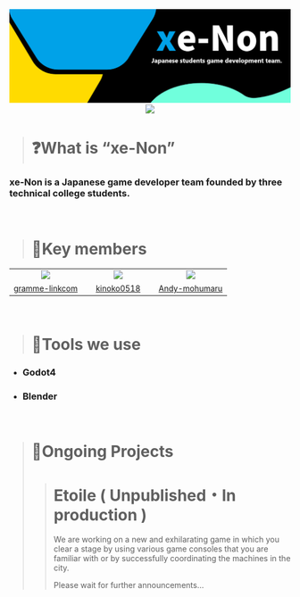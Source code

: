 <div align="center">
  <img src="https://github.com/xeNon-gamedev/.github/blob/main/contents/cl_logo.png" width="800">
  <img src="https://github.com/user-attachments/assets/6e75cd56-8561-4181-ae2a-a159fa558ad7" width="800">
</div>

> <h1>❓What is “xe-Non”</h1>
<h3>xe-Non is a Japanese game developer team founded by three technical college students.</h3>
<br>

> <h1>👥Key members</h1>
<table align="center">
  <tr>
    <td width="33%" align="center">
      <img src="https://avatars.githubusercontent.com/u/127509194?v=4" width="100">
    </td>
    <td width="33%" align="center">
      <img src="https://avatars.githubusercontent.com/u/99010199?v=4" width="100">
    </td>
    <td width="33%" align="center">
      <img src="https://avatars.githubusercontent.com/u/190064429?v=4" width="100">
    </td>
  </tr>
  <tr>
    <td align="center"><a href="https://github.com/gramme-linkcom">gramme-linkcom</a></td>
    <td align="center"><a href="https://github.com/kinoko0518">kinoko0518</a></td>
    <td align="center"><a href="https://github.com/Andy-mohumaru">Andy-mohumaru</a></td>
  </tr>
</table>
<br>

> <h1>🔧Tools we use</h1>
- <h3>Godot4</h3>
- <h3>Blender</h3>
<br>

> <h1>📃Ongoing Projects</h1>
>
> > <h1> Etoile ( Unpublished・In production ) </h1>
> > <p>We are working on a new and exhilarating game in which you clear a stage by using various game consoles that you are familiar with or by successfully coordinating the machines in the city.</p>
> > <p>Please wait for further announcements...</p>



